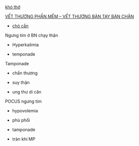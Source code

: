 [khó thở](kh%C3%B3%20th%E1%BB%9F.md)  
  
[VẾT THƯƠNG PHẦN MỀM – VẾT THƯƠNG BÀN TAY BÀN CHÂN](../The%20TRIO/000%20Zettlekasten/UMP/BM%20CTCH/V%E1%BA%BET%20TH%C6%AF%C6%A0NG%20PH%E1%BA%A6N%20M%E1%BB%80M%20%E2%80%93%20V%E1%BA%BET%20TH%C6%AF%C6%A0NG%20B%C3%80N%20TAY%20B%C3%80N%20CH%C3%82N.md)  
- [chó cắn](ch%C3%B3%20c%E1%BA%AFn.md)  
  
Ngưng tim ở BN chạy thận    
- Hyperkalimia    
- temponade    
    
Tamponade    
- chấn thương    
- suy thận    
- ung thư di căn    
    
POCUS ngưng tim    
- hypovolemia    
- phù phổi    
- tamponade    
- tràn khí MP